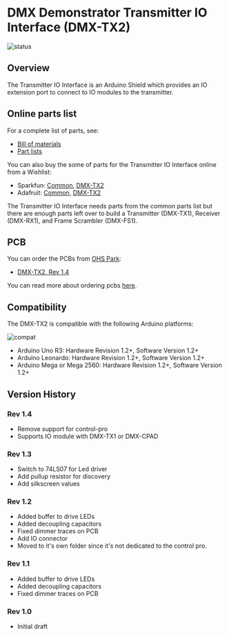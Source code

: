 # DMX Demonstrator Transmitter IO Interface (DMX-TX2)

![status](https://img.shields.io/badge/status-prototype-orange)

## Overview

The Transmitter IO Interface is an Arduino Shield which provides an IO extension port to connect to IO modules to the transmitter.

## Online parts list

For a complete list of parts, see:

- [Bill of materials](transmitter-io.bom.md)
- [Part lists](transmitter-io.parts.md)

You can also buy the some of parts for the Transmitter IO Interface online from a Wishlist:

- Sparkfun: [Common](https://www.sparkfun.com/wish_lists/160406), [DMX-TX2](https://www.sparkfun.com/wish_lists/175836)
- Adafruit: [Common](http://www.adafruit.com/wishlists/589832), [DMX-TX2](http://www.adafruit.com/wishlists/592504)

The Transmitter IO Interface needs parts from the common parts list but there are enough parts left over to build a Transmitter (DMX-TX1), Receiver (DMX-RX1), and Frame Scrambler (DMX-FS1).

## PCB

You can order the PCBs from [OHS Park](https://oshpark.com/):

- [DMX-TX2, Rev 1.4](https://oshpark.com/shared_projects/RWoki94h)

You can read more about ordering pcbs [here](../pcb.md).

## Compatibility

 The DMX-TX2 is compatible with the following Arduino platforms:

![compat](https://img.shields.io/badge/compat-verified-brightgreen)

- Arduino Uno R3: Hardware Revision 1.2+, Software Version 1.2+
- Arduino Leonardo: Hardware Revision 1.2+, Software Version 1.2+
- Arduino Mega or Mega 2560: Hardware Revision 1.2+, Software Version 1.2+

## Version History

### Rev 1.4

- Remove support for control-pro
- Supports IO module with DMX-TX1 or DMX-CPAD

### Rev 1.3

- Switch to 74LS07 for Led driver
- Add pullup resistor for discovery
- Add silkscreen values

### Rev 1.2

- Added buffer to drive LEDs
- Added decoupling capacitors
- Fixed dimmer traces on PCB
- Add IO connector
- Moved to it's own folder since it's not dedicated to the control pro.

### Rev 1.1

- Added buffer to drive LEDs
- Added decoupling capacitors
- Fixed dimmer traces on PCB

### Rev 1.0

- Initial draft
